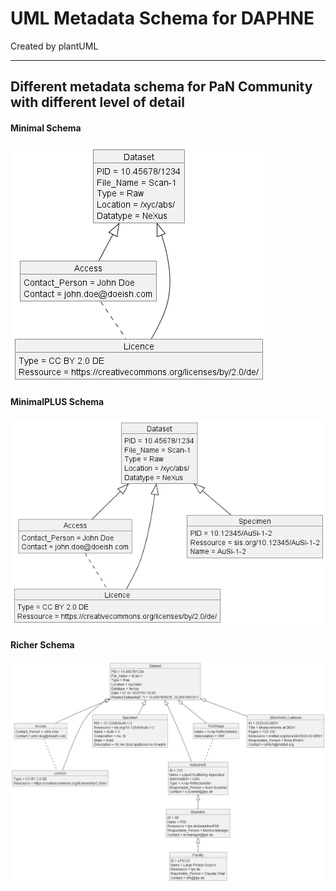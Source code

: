# UML Metadata Schema for DAPHNE
Created by plantUML

---
## Different metadata schema for PaN Community with different level of detail
#### Minimal Schema
![minimal schema missing](classDiagram_minimalMetadateUseCaseP08.png "Richer")
#### MinimalPLUS Schema
![miniPlus schema missing](classDiagram_minimalPlusMetadateUseCaseP08.png "Richer")
#### Richer Schema
![richer schema missing](classDiagram_richerMetadateUseCaseP08.png "Richer")
